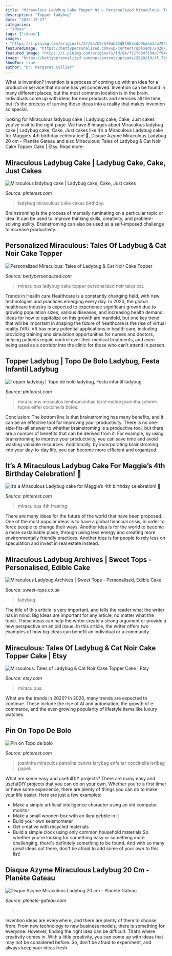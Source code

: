 ```yaml
---
title: "Miraculous Ladybug Cake Topper Nz - Personalized Miraculous: Tales Of Ladybug &amp; Cat Noir Cake Topper"
description: "Topper ladybug"
date: "2022-12-27"
categories:
- "ideas"
tags: ["ideas"]
images:
- "https://i.pinimg.com/originals/57/6a/b9/576ab92d8f863cdb9baeb3aa7942519a.png"
featuredImage: "https://bettypersonalized.com/wp-content/uploads/2020/10/il_794xN.2460104670_tbpq.jpg"
featured_image: "https://i.pinimg.com/originals/fd/84/f1/fd84f134a7f94c65c347b7542bbf19c3.jpg"
image: "https://bettypersonalized.com/wp-content/uploads/2020/10/il_794xN.2460104670_tbpq.jpg"
ShowToc: true
author: "Dr. Margaret Collier"
---
```



What is invention?
Invention is a process of coming up with an idea for a product or service that no one has yet conceived. Invention can be found in many different places, but the most common location is in the brain. Individuals come up with ideas for new products and services all the time, but it’s the process of turning those ideas into a reality that makes invention so special.

	

		
looking for Miraculous ladybug cake | Ladybug cake, Cake, Just cakes you've visit to the right page. We have 8 Images about Miraculous ladybug cake | Ladybug cake, Cake, Just cakes like It’s a Miraculous Ladybug cake for Maggie’s 4th birthday celebration! 🐞, Disque Azyme Miraculous Ladybug 20 cm - Planète Gateau and also Miraculous: Tales of Ladybug &amp; Cat Noir Cake Topper Cake | Etsy. Read more:
		
    
## Miraculous Ladybug Cake | Ladybug Cake, Cake, Just Cakes

<img loading=lazy src="https://i.pinimg.com/736x/a2/9b/51/a29b518a03bb61273844255138a6d701.jpg" onerror="this.onerror=null;this.src='https://tse2.mm.bing.net/th?id=OIP.g-gA-ZacNF0iWgjWsAy18gHaJ3&amp;pid=15.1';" alt="Miraculous ladybug cake | Ladybug cake, Cake, Just cakes">

_Source: pinterest.com_

>ladybug miraculous cake cakes birthday. 

	

Brainstroming is the process of mentally ruminating on a particular topic or idea. It can be used to improve thinking skills, creativity, and problem-solving ability. Brainstroming can also be used as a self-imposed challenge to increase productivity.

    
## Personalized Miraculous: Tales Of Ladybug &amp; Cat Noir Cake Topper

<img loading=lazy src="https://bettypersonalized.com/wp-content/uploads/2020/10/il_794xN.2460104670_tbpq.jpg" onerror="this.onerror=null;this.src='https://tse3.mm.bing.net/th?id=OIP.XaK9I450pacM9dfmBbnOBQHaJ4&amp;pid=15.1';" alt="Personalized Miraculous: Tales of Ladybug &amp; Cat Noir Cake Topper">

_Source: bettypersonalized.com_

>miraculous ladybug cake topper personalized noir tales cat. 

	

Trends in Health care
Healthcare is a constantly changing field, with new technologies and practices emerging every day.  In 2020, the global healthcare industry is expected to experience significant growth due to growing population sizes, various diseases, and increasing health demand. Ideas for how to capitalize on this growth are manifold, but one key trend that will be important in shaping the future of healthcare is the rise of virtual reality (VR). VR has many potential applications in health care, including providing training and simulation opportunities for nurses and doctors, helping patients regain control over their medical treatments, and even being used as a corridor into the clinic for those who can't attend in person.

    
## Topper Ladybug | Topo De Bolo Ladybug, Festa Infantil Ladybug

<img loading=lazy src="https://i.pinimg.com/originals/fd/84/f1/fd84f134a7f94c65c347b7542bbf19c3.jpg" onerror="this.onerror=null;this.src='https://tse2.mm.bing.net/th?id=OIP.Ynm7bi0s97y_OmcloCST-AHaKe&amp;pid=15.1';" alt="Topper ladybug | Topo de bolo ladybug, Festa infantil ladybug">

_Source: pinterest.com_

>miraculous miraculos lembrancinhas torre molde joaninha schemi topos eiffel coccinella bolos. 

	

Conclusion: The bottom line is that brainstroming has many benefits, and it can be an effective tool for improving your productivity.
There is no one-size-fits-all answer to whether brainstroming is a productive tool, but there are a number of benefits that can be derived from it. For example, by using brainstroming to improve your productivity, you can save time and avoid wasting valuable resources. Additionally, by incorporating brainstroming into your day-to-day life, you can become more efficient and organized.

    
## It’s A Miraculous Ladybug Cake For Maggie’s 4th Birthday Celebration! 🐞

<img loading=lazy src="https://i.pinimg.com/736x/1f/29/08/1f29087885d0c934928dc098ce6e368c.jpg" onerror="this.onerror=null;this.src='https://tse3.mm.bing.net/th?id=OIP.HQiPTCkv_tugS_2mVHfNtgHaFj&amp;pid=15.1';" alt="It’s a Miraculous Ladybug cake for Maggie’s 4th birthday celebration! 🐞">

_Source: pinterest.com_

>miraculous 4th frosting. 

	

There are many ideas for the future of the world that have been proposed. One of the most popular ideas is to have a global financial crisis, in order to force people to change their ways. Another idea is for the world to become a more sustainable place, through using less energy and creating more environmentally friendly practices. Another idea is for people to rely less on speculation and invest in real estate instead.

    
## Miraculous Ladybug Archives | Sweet Tops - Personalised, Edible Cake

<img loading=lazy src="https://www.sweet-tops.co.uk/wp-content/uploads/2017/09/Miraculous-Ladybug-Round.png" onerror="this.onerror=null;this.src='https://tse4.mm.bing.net/th?id=OIP.3tpZTFFu5N2emAq8ge2MOwHaHa&amp;pid=15.1';" alt="Miraculous Ladybug Archives | Sweet Tops - Personalised, Edible Cake">

_Source: sweet-tops.co.uk_

>ladybug. 

	

The title of this article is very important, and tells the reader what the writer has in mind.
Big Ideas are important for any article, no matter what the topic. These ideas can help the writer create a strong argument or provide a new perspective on an old issue. In this article, the writer offers two examples of how big ideas can benefit an individual or a community.

    
## Miraculous: Tales Of Ladybug &amp; Cat Noir Cake Topper Cake | Etsy

<img loading=lazy src="https://i.etsystatic.com/23447914/r/il/2d8ec3/2445005238/il_1588xN.2445005238_sg5d.jpg" onerror="this.onerror=null;this.src='https://tse2.mm.bing.net/th?id=OIP.bfaVZBMMCPmH_FlqyxG4rwHaFV&amp;pid=15.1';" alt="Miraculous: Tales of Ladybug &amp; Cat Noir Cake Topper Cake | Etsy">

_Source: etsy.com_

>miraculous. 

	

What are the trends in 2020?
In 2020, many trends are expected to continue. These include the rise of AI and automation, the growth of e-commerce, and the ever-growing popularity of lifestyle items like luxury watches.

    
## Pin On Topo De Bolo

<img loading=lazy src="https://i.pinimg.com/originals/57/6a/b9/576ab92d8f863cdb9baeb3aa7942519a.png" onerror="this.onerror=null;this.src='https://tse4.mm.bing.net/th?id=OIP.-20ZXlngBqqGhSulvVgOowHaKd&amp;pid=15.1';" alt="Pin on Topo de bolo">

_Source: pinterest.com_

>joaninha miraculos patrulha canina larybag enfeitar coccinella leribag papel. 

	

What are some easy and usefulDIY projects?
There are many easy and usefulDIY projects that you can do on your own. Whether you're a first timer or have some experience, there are plenty of things you can do to make your life easier. Here are just a few examples: 
- Make a simple artificial intelligence character using an old computer monitor 
- Make a small wooden box with an Ikea pebble in it 
- Build your own seismometer 
- Get creative with recycled materials 
- Build a simple clock using only common household materials 
So whether you're looking for something easy or something more challenging, there's definitely something to be found. And with so many great ideas out there, don't be afraid to add some of your own to this list!

    
## Disque Azyme Miraculous Ladybug 20 Cm - Planète Gateau

<img loading=lazy src="https://www.planete-gateau.com/24051/disque-azyme-miraculous-ladybug-20-cm.jpg" onerror="this.onerror=null;this.src='https://tse3.mm.bing.net/th?id=OIP.3Ef7Ns2dFvF5NlQcwn5_sgHaHa&amp;pid=15.1';" alt="Disque Azyme Miraculous Ladybug 20 cm - Planète Gateau">

_Source: planete-gateau.com_

>. 

	

Invention ideas are everywhere, and there are plenty of them to choose from. From new technology to new business models, there is something for everyone. However, finding the right idea can be difficult. That’s where creativity comes in. With a little creativity, you can come up with ideas that may not be considered before. So, don’t be afraid to experiment, and always keep your ideas fresh.

